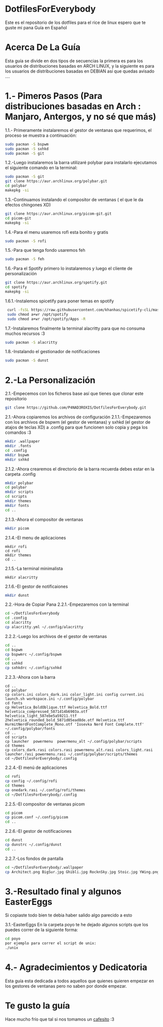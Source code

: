 # DotfilesForEverybody
Este es el repositorio de los dotfiles para el rice de linux espero que te guste mi pana Guía en Español
# Acerca De La Guía 
Esta guía se divide en dos tipos de secuencias la primera es para los usuarios de distribuciones basadas en ARCH LINUX, y la siguiente es para los usuarios de distribuciones basadas en DEBIAN así que quedas avisado ....
# 1.- Pimeros Pasos (Para distribuciones basadas en Arch : Manjaro, Antergos, y no sé que más)
1.1.- Primeramente instalaremos el gestor de ventanas que requerimos, el proceso se muestra a continuación:
```bash
sudo pacman -S bspwm
sudo pacman -S sxhkd
sudo pacman -S git
```
1.2.-Luego instalaremos la barra utilizaré polybar para instalarlo ejecutamos el siguiente comando en la terminal:
```bash
sudo pacman -S git
git clone https://aur.archlinux.org/polybar.git
cd polybar
makepkg -si
```
1.3.-Continuamos instalando el compositor de ventanas ( el que le da efectos chingones XD)
```bash
git clone https://aur.archlinux.org/picom-git.git
cd picom-git
makepkg -si
```
1.4.-Para el menu usaremos rofi esta bonito y gratis
```bash
sudo pacman -S rofi
```
1.5.-Para que tenga fondo usaremos feh
```bash
sudo pacman -S feh
```
1.6.-Para el Spotify primero lo instalaremos y luego el cliente de personalización
```bash
git clone https://aur.archlinux.org/spotify.git
cd spotify
makepkg -si
```
1.6.1.-Instalemos spicetify para poner temas en spotify
```bash
 curl -fsSL https://raw.githubusercontent.com/khanhas/spicetify-cli/master/install.sh | sh
 sudo chmod a+wr /opt/spotify
 sudo chmod a+wr /opt/spotify/Apps -R
 ```
 1.7.-Instalaremos finalmente la terminal alacritty para que no consuma muchos recursos :3
 ```bash
 sudo pacman -S alacritty
 ```
 1.8.-Instalando el gestionador de notificaciones
 ```bash
 sudo pacman -S dunst
 ```
# 2.-La Personalización
2.1.-Empecemos con los ficheros base así que tienes que clonar este repositorio
```bash
git clone https://github.com/P4NAD3ROXIS/DotfilesForEverybody.git
```
2.1.-Ahora copiaremos los archivos de configuración 
2.1.1.-Empezaremos con los archivos de bspwm (el gestor de ventanas) y sxhkd (el gestor de atajos de teclas XD) a .config para que funcionen solo copia y pega los comandos :3
```bash
mkdir .wallpaper
mkdir .fonts
cd .config
mkdir bspwm
mkdir sxhkd
```
2.1.2.-Ahora crearemos el directorio de la barra recuerda debes estar en la carpeta .config
```bash
mkdir polybar
cd polybar
mkdir scripts
cd scripts
mkdir themes
mkdir fonts
cd ..
```
2.1.3.-Ahora el compositor de ventanas
```bash
mkdir picom
```
2.1.4.-El menu de aplicaciones
```
mkdir rofi
cd rofi
mkdir themes
cd ..
```
2.1.5.-La terminal minimalista
```
mkdir alacritty
```
2.1.6.-El gestor de notificaiones
```bash
mkdir dunst
```
2.2.-Hora de Copiar Pana
2.2.1.-Empezaremos con la terminal
```bash
cd ~/DotfilesForEverybody
cd .config
cd alacritty
cp alacritty.yml ~/.config/alacritty
```
2.2.2.-Luego los archivos de el gestor de ventanas
```bash
cd ..
cd bspwm
cp bspwmrc ~/.config/bspwm
cd ..
cd sxhkd
cp sxhkdrc ~/.config/sxhkd
```
2.2.3.-Ahora con la barra
```
cd ..
cd polybar
cp colors.ini colors_dark.ini color_light.ini config current.ini launch.sh workspace.ini ~/.config/polybar
cd fonts
cp Helvetica_BoldOblique.ttf Helvetica_Bold.ttf helvetica_compressed_5871d14b6903a.otf helvetica_light_587ebe5a59211.ttf 2helvetica_rounded_bold_5871d05ead8de.otf Helvetica.ttf HurmitNerdFontComplete_Mono.otf 'Iosevka Nerd Font Complete.ttf' ~/.config/polybar/fonts
cd ..
cd scripts
cp launcher  powermenu  powermenu_alt ~/.config/polybar/scripts
cd themes
cp colors_dark.rasi colors.rasi powermenu_alt.rasi colors_light.rasi launcher.rasi powermenu.rasi ~/.config/polybar/scripts/themes
cd ~/DotfilesForEverybody/.config
```
2.2.4.-El menú de aplicaciones
```bash
cd rofi
cp config ~/.config/rofi
cd themes
cp onedark.rasi ~/.config/rofi/themes
cd ~/DotfilesForEverybody/.config
```
2.2.5.-El compositor de ventanas picom
```bash
cd picom
cp picom.conf ~/.config/picom
cd ..
```
2.2.6.-El gestor de notificaciones
```bash
cd dunst
cp dunstrc ~/.config/dunst
cd ..
```
2.2.7.-Los fondos de pantalla
```bash
cd ~/DotfilesForEverybody/.wallpaper
cp Architect.png BigSur.jpg Ghibli.jpg RocknSky.jpg Stoic.jpg YWing.png ~/.wallpaper
```
# 3.-Resultado final y algunos EasterEggs
Si copiaste todo bien te debia haber salido algo parecido a esto


3.1.-EasterEggs
En la carpeta poyo te he dejado algunos scripts que los puedes correr de la siguiente forma:
```bash
cd poyo
por ejemplo para correr el script de unix:
./unix
```
# 4.- Agradecimientos y Dedicatoria
Esta guía esta dedicada a todos aquellos que quienes quieren empezar en los gestores de ventanas pero no saben por donde empezar.

# Te gusto la guía
Hace mucho frío que tal si nos tomamos un [cafesito](https://ko-fi.com/panaderoxis) :3
